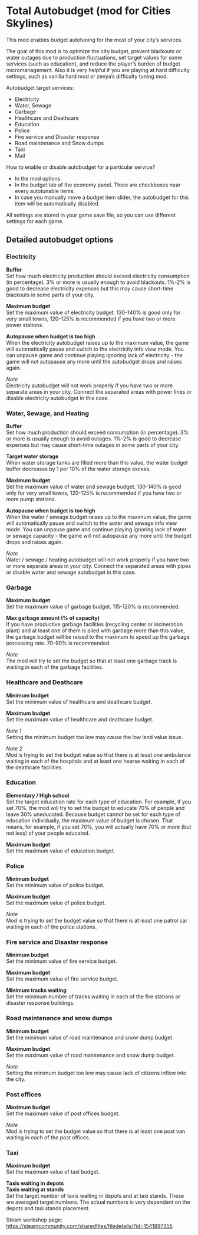 # Total Autobudget (mod for Cities Skylines)

This mod enables budget autotuning for the most of your city’s services.

The goal of this mod is to optimize the city budget, prevent blackouts or water outages due to production fluctuations, set target values for some services (such as education), and reduce the player’s burden of budget micromanagement. Also it is very helpful if you are playing at hard difficulty settings, such as vanilla hard mod or zenya’s difficulty tuning mod.

Autobudget target services:
- Electricity
- Water, Sewage
- Garbage
- Healthcare and Deathcare
- Education
- Police
- Fire service and Disaster response
- Road maintenance and Snow dumps
- Taxi
- Mail

How to enable or disable autobudget for a particular service?
- In the mod options.
- In the budget tab of the economy panel. There are checkboxes near every autotunable items.
- In case you manually move a budget item slider, the autobudget for this item will be automatically disabled.

All settings are stored in your game save file, so you can use different settings for each game.

## Detailed autobudget options

### Electricity

**Buffer**\
Set how much electricity production should exceed electricity consumption (in percentage). 3% or more is usually enough to avoid blackouts. 1%-2% is good to decrease electricity expenses but this may cause short-time blackouts in some parts of your city.

**Maximum budget**\
Set the maximum value of electricity budget. 130-140% is good only for very small towns, 120-125% is recommended if you have two or more power stations.

**Autopause when budget is too high**\
When the electricity autobudget raises up to the maximum value, the game will automatically pause and switch to the electricity info view mode. You can unpause game and continue playing ignoring lack of electricity - the game will not autopause any more until the autobudget drops and raises again.

*Note*\
Electricity autobudget will not work properly if you have two or more separate areas in your city. Connect the separated areas with power lines or disable electricity autobudget in this case.


### Water, Sewage, and Heating

**Buffer**\
Set how much production should exceed consumption (in percentage). 3% or more is usually enough to avoid outages. 1%-2% is good to decrease expenses but may cause short-time outages in some parts of your city.

**Target water storage**\
When water storage tanks are filled more than this value, the water budget buffer decreases by 1 per 10% of the water storage excess.

**Maximum budget**\
Set the maximum value of water and sewage budget. 130-140% is good only for very small towns, 120-125% is recommended if you have two or more pump stations.

**Autopause when budget is too high**\
When the water / sewage budget raises up to the maximum value, the game will automatically pause and switch to the water and sewage info view mode. You can unpause game and continue playing ignoring lack of water or sewage capacity - the game will not autopause any more until the budget drops and raises again.

*Note*\
Water / sewage / heating autobudget will not work properly if you have two or more separate areas in your city. Connect the separated areas with pipes or disable water and sewage autobudget in this case.


### Garbage

**Maximum budget**\
Set the maximum value of garbage budget. 115-120% is recommended.

**Max garbage amount (% of capacity)**\
If you have productive garbage facilities (recycling center or incineration plant) and at least one of them is piled with garbage more than this value, the garbage budget will be raised to the maximum to speed up the garbage processing rate. 70-90% is recommended.

*Note*\
The mod will try to set the budget so that at least one garbage track is waiting in each of the garbage facilities.


### Healthcare and Deathcare

**Minimum budget**\
Set the minimum value of healthcare and deathcare budget.

**Maximum budget**\
Set the maximum value of healthcare and deathcare budget.

*Note 1*\
Setting the minimum budget too low may cause the low land value issue.

*Note 2*\
Mod is trying to set the budget value so that there is at least one ambulance waiting in each of the hospitals and at least one hearse waiting in each of the deathcare facilities.


### Education

**Elementary / High school**\
Set the target education rate for each type of education. For example, if you set 70%, the mod will try to set the budget to educate 70% of people and leave 30% uneducated. Because budget cannot be set for each type of education individually, the maximum value of budget is chosen. That means, for example, if you set 70%, you will actually have 70% or more (but not less) of your people educated.

**Maximum budget**\
Set the maximum value of education budget.


### Police

**Minimum budget**\
Set the minimum value of police budget.

**Maximum budget**\
Set the maximum value of police budget.

*Note*\
Mod is trying to set the budget value so that there is at least one patrol car waiting in each of the police stations.


### Fire service and Disaster response

**Minimum budget**\
Set the minimum value of fire service budget.

**Maximum budget**\
Set the maximum value of fire service budget.

**Minimum tracks waiting**\
Set the minimum number of tracks waiting in each of the fire stations or disaster response buildings.


### Road maintenance and snow dumps

**Minimum budget**\
Set the minimum value of road maintenance and snow dump budget.

**Maximum budget**\
Set the maximum value of road maintenance and snow dump budget.

*Note*\
Setting the minimum budget too low may cause lack of citizens inflow into the city.


### Post offices

**Maximum budget**\
Set the maximum value of post offices budget.

*Note*\
Mod is trying to set the budget value so that there is at least one post van waiting in each of the post offices.


### Taxi

**Maximum budget**\
Set the maximum value of taxi budget.

**Taxis waiting in depots**\
**Taxis waiting at stands**\
Set the target number of taxis waiting in depots and at taxi stands. These are averaged target numbers. The actual numbers is very dependant on the depots and taxi stands placement.

Steam workshop page:\
https://steamcommunity.com/sharedfiles/filedetails/?id=1541897355
